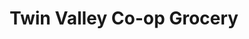 ---
title: "Twin Valley Co-op Grocery"
url: /elkhorn/twin-valley-co-op-grocery/
shop: Supermarkt
---